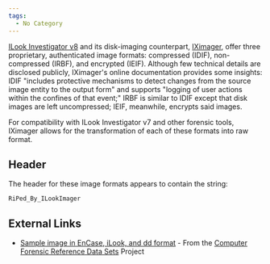 ```yaml
---
tags:
  - No Category
---
```

[ILook Investigator v8](ilook.md) and its disk-imaging
counterpart, [IXimager](iximager.md), offer three proprietary,
authenticated image formats: compressed (IDIF), non-compressed (IRBF),
and encrypted (IEIF). Although few technical details are disclosed
publicly, IXimager's online documentation provides some insights: IDIF
"includes protective mechanisms to detect changes from the source image
entity to the output form" and supports "logging of user actions within
the confines of that event;" IRBF is similar to IDIF except that disk
images are left uncompressed; IEIF, meanwhile, encrypts said images.

For compatibility with ILook Investigator v7 and other forensic tools,
IXimager allows for the transformation of each of these formats into raw
format.

## Header

The header for these image formats appears to contain the string:

    RiPed_By_ILookImager

## External Links

- [Sample image in EnCase, iLook, and dd
  format](https://cfreds.nist.gov/v2/Basic_Mac_Image.html) - From the
  [Computer Forensic Reference Data
  Sets](computer_forensic_reference_data_sets.md) Project